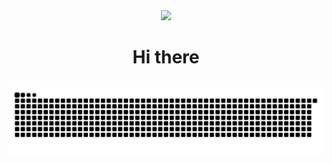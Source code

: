 <div align="center">
  <img src="https://usagif.com/wp-content/uploads/gifs/handshake-46.gif" width="50">
  <br>
  <h1>Hi there</h1>
</div>

##

<picture>
  <source media="(prefers-color-scheme: dark)" srcset="./assets/github-snake-dark.svg" />
  <source media="(prefers-color-scheme: light)" srcset="./assets/github-snake.svg" />
  <img alt="github-snake" src="./assets/github-snake.svg" />
</picture>


#


<!--
**vegacastillo/vegacastillo** is a ✨ _special_ ✨ repository because its `README.md` (this file) appears on your GitHub profile.
👋 
Here are some ideas to get you started:

- 🔭 I’m currently working on ...
- 🌱 I’m currently learning ...
- 👯 I’m looking to collaborate on ...
- 🤔 I’m looking for help with ...
- 💬 Ask me about ...
- 📫 How to reach me: ...
- 😄 Pronouns: ...
- ⚡ Fun fact: ...

📌 Sobre mí
Soy Consultor en Planificación Financiera e Inteligencia de Negocios, con más de una década de experiencia en automatización de procesos, análisis de datos financieros e integración de tecnologías avanzadas. Mi enfoque se centra en optimizar rentabilidad, mejorar la gestión del flujo de efectivo y reducir costos, aplicando técnicas de ciencia de datos, modelado financiero y automatización con herramientas modernas.

💡 Experiencia
Consultoría Financiera e Inteligencia de Negocios (2023-presente)
Diseño de estrategias financieras basadas en inteligencia de negocios para optimización de rentabilidad.

Desarrollo de dashboards y reportes estratégicos con Excel 365 (LAMBDA, PQ, DAX, VBA), SQL y Python, mejorando la visualización de tendencias y riesgos financieros.

Aplicación de inteligencia artificial para optimización de análisis financieros y estrategias de negocios.

Automatización de procesos impositivos, segmentación de datos y proyecciones fiscales con herramientas avanzadas.

Financial Associate Contractor - Data Analyst (Empresa canadiense, 2023-presente)
Limpieza y estructuración de datos históricos, asegurando precisión y accesibilidad en sistemas IT.

Optimización de dashboards en Looker Studio, integrados con bases de datos MySQL para mejorar análisis de ingresos.

Adaptación de análisis a distintos husos horarios para mejorar el rendimiento de vendedores.

Corrección y mejora de scripts en Google Apps Script, permitiendo monitoreo de productividad en tiempo real.

🏆 Logros destacados
Automatización y eficiencia operativa: Reducción de tiempos de entrega y mejora en la precisión de reportes fiscales y financieros.

Liderazgo en inteligencia de negocios: Implementación de IA y automatización en la toma de decisiones.

Optimización de sistemas y datos: Uso avanzado de SQL, MySQL, Python y Looker Studio para mejorar el análisis financiero.

Innovación en reportes estratégicos: Creación de dashboards interactivos para seguimiento de métricas clave en planificación fiscal y de negocios.

📈 Evolución tecnológica
Desde VBA y macros hasta herramientas avanzadas como SQL Server, PostgreSQL, Python, R, Oracle Hyperion, MS 365 y Looker Studio, mi enfoque ha sido integrar tecnología para optimizar análisis financiero y gestión de datos.

🔥 Retos y comunidad
Participo activamente en retos de análisis de datos en LinkedIn, compartiendo soluciones avanzadas en Excel dinámico (LET, LAMBDA), R y Python. Recientemente inicié un repositorio en GitHub para documentar mis desarrollos y compartir conocimientos.

🛠 Tecnologías y herramientas que utilizo
A lo largo de mi trayectoria, he trabajado con diversas herramientas para automatización, análisis de datos e inteligencia de negocios. Estas son algunas de las principales:

📌 Lenguajes de programación y análisis
✅ Python → Análisis de datos, automatización, IA aplicada a negocios ✅ R → Modelado estadístico y ciencia de datos ✅ SQL (MySQL, PostgreSQL, SQL Server) → Extracción y gestión de datos ✅ Java → Conocimientos generales en programación ✅ PHP → Aplicaciones web para integración de datos ✅ VBA / Google Apps Script → Macros para automatización en Excel y Google Sheets

📌 Herramientas de análisis y visualización
📊 Excel 365 → Power Query, DAX, Lambda, VBA 📊 Power BI / Tableau / Looker Studio → Dashboards interactivos y visualización de datos 📊 Oracle Hyperion → Gestión de datos en entornos empresariales 📊 GitHub → Documentación y gestión de proyectos de análisis 📊 Google Sheets + Queries → Soluciones rápidas para manejo de datos financieros

-->
